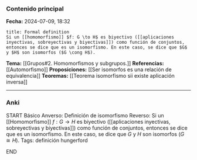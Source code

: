 ### Contenido principal

**Fecha:** 2024-07-09, 18:32

```ad-formal
title: Formal definition
Si un [[homomorfismo]] $f: G \to H$ es biyectivo ([[aplicaciones inyectivas, sobreyectivas y biyectivas]]) como función de conjuntos, entonces se dice que es un isomorfismo. En este caso, se dice que $G$ y $H$ son isomorfos ($G \cong H$).
```

**Tema:** [[Grupos#2. Homomorfismos y subgrupos.]]
**Referencias:** [[Automorfismo]]
**Proposiciones:** [[Ser isomorfos es una relación de equivalencia]]
**Teoremas:** [[Teorema isomorfismo sii existe aplicación inversa]]

---
### Anki

START
Básico
Anverso: Definición de isomorfismo
Reverso: Si un [[Homomorfismo]] $f: G \to H$ es biyectivo ([[aplicaciones inyectivas, sobreyectivas y biyectivas]]) como función de conjuntos, entonces se dice que es un isomorfismo. En este caso, se dice que $G$ y $H$ son isomorfos ($G \cong H$).
Tags: definición hungerford
<!--ID: 1721211802980-->
END